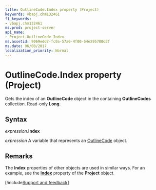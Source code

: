 ```yaml
---
title: OutlineCode.Index property (Project)
keywords: vbapj.chm132461
f1_keywords:
- vbapj.chm132461
ms.prod: project-server
api_name:
- Project.OutlineCode.Index
ms.assetid: 9069edd7-fc0a-57a0-4f00-64e295780d3f
ms.date: 06/08/2017
localization_priority: Normal
---
```



# OutlineCode.Index property (Project)

Gets the index of an  **OutlineCode** object in the containing **OutlineCodes** collection. Read-only **Long**.


## Syntax

_expression_.**Index**

 _expression_ A variable that represents an [OutlineCode](./Project.OutlineCode.md) object.


## Remarks

The  **Index** properties of other objects are used in similar ways. For an example, see the **[Index](Project.Project.Index.md)** property of the **Project** object.

[!include[Support and feedback](~/includes/feedback-boilerplate.md)]